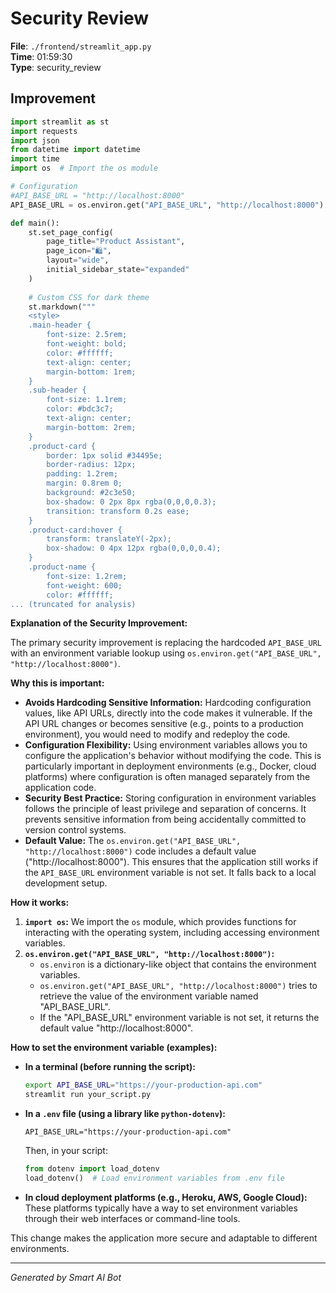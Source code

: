 # Security Review

**File**: `./frontend/streamlit_app.py`  
**Time**: 01:59:30  
**Type**: security_review

## Improvement

```python
import streamlit as st
import requests
import json
from datetime import datetime
import time
import os  # Import the os module

# Configuration
#API_BASE_URL = "http://localhost:8000"
API_BASE_URL = os.environ.get("API_BASE_URL", "http://localhost:8000") #Use Environment variable for API URL

def main():
    st.set_page_config(
        page_title="Product Assistant",
        page_icon="🛍️",
        layout="wide",
        initial_sidebar_state="expanded"
    )
    
    # Custom CSS for dark theme
    st.markdown("""
    <style>
    .main-header {
        font-size: 2.5rem;
        font-weight: bold;
        color: #ffffff;
        text-align: center;
        margin-bottom: 1rem;
    }
    .sub-header {
        font-size: 1.1rem;
        color: #bdc3c7;
        text-align: center;
        margin-bottom: 2rem;
    }
    .product-card {
        border: 1px solid #34495e;
        border-radius: 12px;
        padding: 1.2rem;
        margin: 0.8rem 0;
        background: #2c3e50;
        box-shadow: 0 2px 8px rgba(0,0,0,0.3);
        transition: transform 0.2s ease;
    }
    .product-card:hover {
        transform: translateY(-2px);
        box-shadow: 0 4px 12px rgba(0,0,0,0.4);
    }
    .product-name {
        font-size: 1.2rem;
        font-weight: 600;
        color: #ffffff;
... (truncated for analysis)
```

**Explanation of the Security Improvement:**

The primary security improvement is replacing the hardcoded `API_BASE_URL` with an environment variable lookup using `os.environ.get("API_BASE_URL", "http://localhost:8000")`.

**Why this is important:**

*   **Avoids Hardcoding Sensitive Information:** Hardcoding configuration values, like API URLs, directly into the code makes it vulnerable. If the API URL changes or becomes sensitive (e.g., points to a production environment), you would need to modify and redeploy the code.
*   **Configuration Flexibility:** Using environment variables allows you to configure the application's behavior without modifying the code. This is particularly important in deployment environments (e.g., Docker, cloud platforms) where configuration is often managed separately from the application code.
*   **Security Best Practice:** Storing configuration in environment variables follows the principle of least privilege and separation of concerns. It prevents sensitive information from being accidentally committed to version control systems.
*   **Default Value:** The `os.environ.get("API_BASE_URL", "http://localhost:8000")` code includes a default value ("http://localhost:8000"). This ensures that the application still works if the `API_BASE_URL` environment variable is not set.  It falls back to a local development setup.

**How it works:**

1.  **`import os`:**  We import the `os` module, which provides functions for interacting with the operating system, including accessing environment variables.
2.  **`os.environ.get("API_BASE_URL", "http://localhost:8000")`:**
    *   `os.environ` is a dictionary-like object that contains the environment variables.
    *   `os.environ.get("API_BASE_URL", "http://localhost:8000")` tries to retrieve the value of the environment variable named "API_BASE_URL".
    *   If the "API_BASE_URL" environment variable is not set, it returns the default value "http://localhost:8000".

**How to set the environment variable (examples):**

*   **In a terminal (before running the script):**

    ```bash
    export API_BASE_URL="https://your-production-api.com"
    streamlit run your_script.py
    ```

*   **In a `.env` file (using a library like `python-dotenv`):**

    ```
    API_BASE_URL="https://your-production-api.com"
    ```

    Then, in your script:

    ```python
    from dotenv import load_dotenv
    load_dotenv()  # Load environment variables from .env file
    ```

*   **In cloud deployment platforms (e.g., Heroku, AWS, Google Cloud):**  These platforms typically have a way to set environment variables through their web interfaces or command-line tools.

This change makes the application more secure and adaptable to different environments.

---
*Generated by Smart AI Bot*
